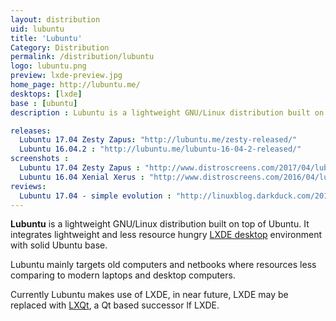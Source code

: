 ```yaml
---
layout: distribution
uid: lubuntu
title: 'Lubuntu'
Category: Distribution
permalink: /distribution/lubuntu
logo: lubuntu.png
preview: lxde-preview.jpg
home_page: http://lubuntu.me/
desktops: [lxde]
base : [ubuntu]
description : Lubuntu is a lightweight GNU/Linux distribution built on top of Ubuntu. Stories and updates on Lubuntu.

releases:
  Lubuntu 17.04 Zesty Zapus: "http://lubuntu.me/zesty-released/"
  Lubuntu 16.04.2 : "http://lubuntu.me/lubuntu-16-04-2-released/"
screenshots :
  Lubuntu 17.04 Zesty Zapus : "http://www.distroscreens.com/2017/04/lubuntu-1704-zesty-zapus-screenshots.html"
  Lubuntu 16.04 Xenial Xerus : "http://www.distroscreens.com/2016/04/lubuntu-1604-lts-xenial-xerus.html"
reviews:
  Lubuntu 17.04 - simple evolution : "http://linuxblog.darkduck.com/2017/05/lubuntu-1704-simple-evolution.html"
---
```


**Lubuntu** is a lightweight GNU/Linux distribution built on top of Ubuntu. It integrates lightweight and less resource hungry [LXDE desktop](/desktop/lxde) environment with solid Ubuntu base.

Lubuntu mainly targets old computers and netbooks where resources less comparing to modern laptops and desktop computers.

Currently Lubuntu makes use of LXDE, in near future, LXDE may be replaced with [LXQt](/desktop/lxqt), a Qt based successor lf LXDE.
